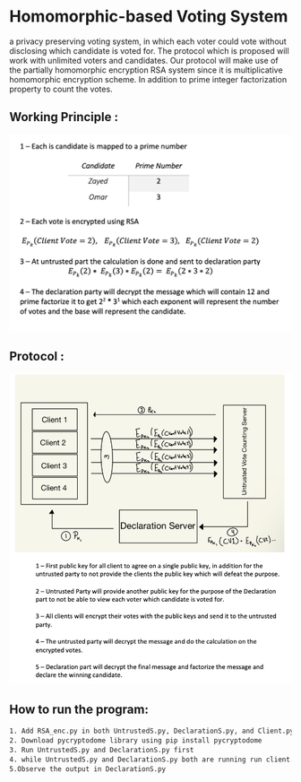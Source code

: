 
# Homomorphic-based Voting System

a privacy preserving voting system, in 
which each voter could vote without disclosing which candidate is voted for. The protocol 
which is proposed will work with unlimited voters and candidates. Our protocol will make use 
of the partially homomorphic encryption RSA system since it is multiplicative homomorphic 
encryption scheme. In addition to prime integer factorization property to count the votes.
## Working Principle :

![alt text](https://github.com/Uzax/Homomorphic_Voting_System/blob/main/images/Steps.png)

## Protocol : 
![alt text](https://github.com/Uzax/Homomorphic_Voting_System/blob/main/images/Protocol.png)

## How to run the program:

```bash
1. Add RSA_enc.py in both UntrustedS.py, DeclarationS.py, and Client.py directories
2. Download pycryptodome library using pip install pycryptodome
3. Run UntrustedS.py and DeclarationS.py first
4. while UntrustedS.py and DeclarationS.py both are running run client.py 3 times each run add a vote.Each vote should be a number representing the candidate as prompted
5.Observe the output in DeclarationS.py

```
  
